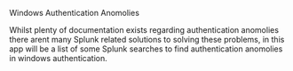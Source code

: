 Windows Authentication Anomolies

Whilst plenty of documentation exists regarding authentication anomolies there arent many Splunk related solutions to solving these problems, in this app will be a list of some Splunk searches to find authentication anomolies in windows authentication.
